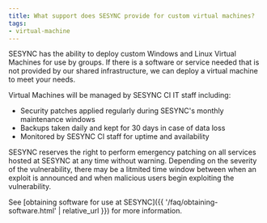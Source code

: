 ```yaml
---
title: What support does SESYNC provide for custom virtual machines?
tags:
- virtual-machine
---
```


SESYNC has the ability to deploy custom Windows and Linux Virtual Machines for use by groups. 
If there is a software or service needed that is not provided by our shared infrastructure,
we can deploy a virtual machine to meet your needs.

Virtual Machines will be managed by SESYNC CI IT staff including:

  * Security patches applied regularly during SESYNC's monthly maintenance windows
  * Backups taken daily and kept for 30 days in case of data loss
  * Monitored by SESYNC CI staff for uptime and availability


SESYNC reserves the right to perform emergency patching on all services hosted at SESYNC at any time without warning.
Depending on the severity of the vulnerability, there may be a litmited time window between when an exploit is announced and when malicious users begin exploiting the vulnerability.
  
See [obtaining software for use at SESYNC]({{ '/faq/obtaining-software.html' | relative_url }}) for more information.
